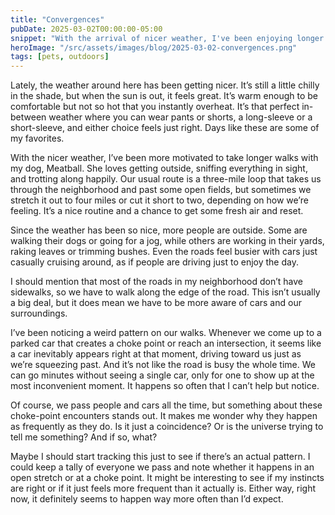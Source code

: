 ```yaml
---
title: "Convergences"
pubDate: 2025-03-02T00:00:00-05:00
snippet: "With the arrival of nicer weather, I've been enjoying longer walks with my dog, Meatball, and have noticed a peculiar pattern of cars appearing at choke points during our walks, prompting me to consider tracking these encounters to see if there's an actual pattern"
heroImage: "/src/assets/images/blog/2025-03-02-convergences.png"
tags: [pets, outdoors]
---
```


Lately, the weather around here has been getting nicer. It’s still a little chilly in the shade, but when the sun is out, it feels great. It’s warm enough to be comfortable but not so hot that you instantly overheat. It’s that perfect in-between weather where you can wear pants or shorts, a long-sleeve or a short-sleeve, and either choice feels just right. Days like these are some of my favorites.

With the nicer weather, I’ve been more motivated to take longer walks with my dog, Meatball. She loves getting outside, sniffing everything in sight, and trotting along happily. Our usual route is a three-mile loop that takes us through the neighborhood and past some open fields, but sometimes we stretch it out to four miles or cut it short to two, depending on how we’re feeling. It’s a nice routine and a chance to get some fresh air and reset.

Since the weather has been so nice, more people are outside. Some are walking their dogs or going for a jog, while others are working in their yards, raking leaves or trimming bushes. Even the roads feel busier with cars just casually cruising around, as if people are driving just to enjoy the day.

I should mention that most of the roads in my neighborhood don’t have sidewalks, so we have to walk along the edge of the road. This isn’t usually a big deal, but it does mean we have to be more aware of cars and our surroundings.

I’ve been noticing a weird pattern on our walks. Whenever we come up to a parked car that creates a choke point or reach an intersection, it seems like a car inevitably appears right at that moment, driving toward us just as we’re squeezing past. And it’s not like the road is busy the whole time. We can go minutes without seeing a single car, only for one to show up at the most inconvenient moment. It happens so often that I can’t help but notice.

Of course, we pass people and cars all the time, but something about these choke-point encounters stands out. It makes me wonder why they happen as frequently as they do. Is it just a coincidence? Or is the universe trying to tell me something? And if so, what?

Maybe I should start tracking this just to see if there’s an actual pattern. I could keep a tally of everyone we pass and note whether it happens in an open stretch or at a choke point. It might be interesting to see if my instincts are right or if it just feels more frequent than it actually is. Either way, right now, it definitely seems to happen way more often than I’d expect.